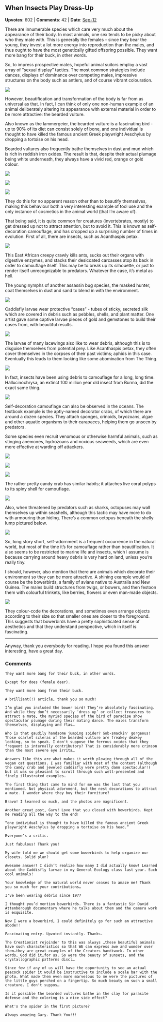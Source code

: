 ## When Insects Play Dress-Up
    
**Upvotes**: 602 | **Comments**: 42 | **Date**: [Sep-12](https://www.quora.com/Why-among-all-the-living-species-on-this-planet-only-humans-care-about-their-body-beautify-it-and-transform-it/answer/Gary-Meaney)

There are innumerable species which care very much about the appearance of their body. In most animals, one sex tends to be picky about who they mate with. This is generally the females - since they bear the young, they invest a lot more energy into reproduction than the males, and thus ought to have the most genetically gifted offspring possible. They want more bang for their buck, in other words.

So, to impress prospective mates, hopeful animal suitors employ a vast array of “sexual display” tactics. The most common strategies include dances, displays of dominance over competing males, impressive structures on the body such as antlers, and of course vibrant colouration.

![](https://qph.fs.quoracdn.net/main-qimg-f00cb4267bb3def407923cc6f05bffe5-lq)

However, beautification and transformation of the body is far from as universal as that. In fact, I can think of only one non-human example of an animal deliberately altering its appearance with external material in order to be more attractive: the bearded vulture.

Also known as the lammergeier, the bearded vulture is a fascinating bird - up to 90% of its diet can consist solely of bone, and one individual is thought to have killed the famous ancient Greek playwright Aeschylus by dropping a tortoise on his head.

Bearded vultures also frequently bathe themselves in dust and mud which is rich in reddish iron oxides. The result is that, despite their actual plumage being white underneath, they always have a vivid red, orange or gold colour.

![](https://qph.fs.quoracdn.net/main-qimg-bfba9fc69c0ace55d1404ce0781bbac2-pjlq)

![](https://qph.fs.quoracdn.net/main-qimg-5d4c50ee10625369af1f85a4af8deb63-lq)

![](https://qph.fs.quoracdn.net/main-qimg-49648be7cd07e364761ef31c343770b8-lq)

They do this for no apparent reason other than to beautify themselves, making this behaviour both a very interesting example of tool use and the only instance of cosmetics in the animal world (that I’m aware of).

That being said, it is quite common for creatures (invertebrates, mostly) to get dressed up not to attract attention, but to avoid it. This is known as self-decoration camouflage, and has cropped up a surprising number of times in evolution. First of all, there are insects, such as Acanthaspis petax.

![](https://qph.fs.quoracdn.net/main-qimg-fba3952bf75bf9436c33698e6b9c3a15-lq)

This East African creepy crawly kills ants, sucks out their organs with digestive enzymes, and stacks their desiccated carcasses atop its back in order to camouflage itself. This may be to break up its silhouette, or just to render itself unrecognizable to predators. Whatever the case, it’s metal as hell.

The young nymphs of another assassin bug species, the masked hunter, coat themselves in dust and sand to blend in with the environment.

![](https://qph.fs.quoracdn.net/main-qimg-449baae86d552cb5bf10feb9e28aa86a-lq)

Caddisfly larvae wear protective “cases” - tubes of sticky, secreted silk which are covered in debris such as pebbles, shells, and plant matter. One artist gave some captive larvae pieces of gold and gemstones to build their cases from, with beautiful results.

![](https://qph.fs.quoracdn.net/main-qimg-553738c2d54737443be69a2f5ae7f270-lq)

The larvae of many lacewings also like to wear debris, although this is to disguise themselves from potential prey. Like Acanthaspis petax, they often cover themselves in the corpses of their past victims; aphids in this case. Eventually this leads to them looking like some abomination from The Thing.

![](https://qph.fs.quoracdn.net/main-qimg-6a9f6e9203b357f4d6db18c36f48fcd2-lq)

In fact, insects have been using debris to camouflage for a long, long time. Hallucinochrysa, an extinct 100 million year old insect from Burma, did the exact same thing.

![](https://qph.fs.quoracdn.net/main-qimg-453f4beb24086c18d2dc908bceb9aa6b-pjlq)

Self-decoration camouflage can also be observed in the oceans. The textbook example is the aptly-named decorator crabs, of which there are around a dozen species. They attach sponges, crinoids, bryozoans, algae and other aquatic organisms to their carapaces, helping them go unseen by predators.

Some species even recruit venomous or otherwise harmful animals, such as stinging anemones, hydrozoans and noxious seaweeds, which are even more effective at warding off attackers.

![](https://qph.fs.quoracdn.net/main-qimg-1983dd68896b0fe97b6301e7f5ab2787-lq)

![](https://qph.fs.quoracdn.net/main-qimg-0b5302a9b8029e1ff5af6f80f1c5b706-lq)

![](https://qph.fs.quoracdn.net/main-qimg-130eca08950bb5e8c4e6af4193fb1b84-lq)

The rather pretty candy crab has similar habits; it attaches live coral polyps to its spiny shell for camouflage.

![](https://qph.fs.quoracdn.net/main-qimg-51572cd7c126100ddd99a89e8f1c6d85-lq)

Also, when threatened by predators such as sharks, octopuses may wall themselves up within seashells, although this tactic may have more to do with armouring than hiding. There’s a common octopus beneath the shelly lump pictured below.

![](https://qph.fs.quoracdn.net/main-qimg-3c4520b8f183ab3b83c52563c3559313-pjlq)

So, long story short, self-adornment is a frequent occurrence in the natural world, but most of the time it’s for camouflage rather than beautification. It also seems to be restricted to marine life and insects, which I assume is because carrying around heavy debris is very hard on land, unless you’re really tiny.

I should, however, also mention that there are animals which decorate their environment so they can be more attractive. A shining example would of course be the bowerbirds, a family of avians native to Australia and New Guinea. The males build structures from twigs, or bowers, and then festoon them with colourful trinkets, like berries, flowers or even man-made objects.

![](https://qph.fs.quoracdn.net/main-qimg-6d271ab8d8baae396817077d037e557f-lq)

They colour-code the decorations, and sometimes even arrange objects according to their size so that smaller ones are closer to the foreground. This suggests that bowerbirds have a pretty sophisticated sense of aesthetics and that they understand perspective, which in itself is fascinating.

* * *

Anyway, thank you everybody for reading. I hope you found this answer interesting, have a great day.

### Comments

```
They want more bang for their buck, in other words.

Except for does (female deer).

They want more bang from their buck.

A brilliant(!) article, thank you so much!
```

```
I’m glad you included the bower bird! They’re absolutely fascinating. And while they don’t necessarily ‘dress up’ or collect treasures to attract a mate, the myriad species of the bird of paradise show spectacular plumage during their mating dance. The males transform themselves, displaying and flas…
```

```
Who is that gaudily handsome jumping spider? Gob-smackin' gorgeous! Those scarlet scleras of the bearded vulture are freakey deakey looking, so to speak. I don't suppose the ferrous oxides that they frequent is internally contributory? That is considerably more crimson than the most severe eye irrita…
```

```
Answers like this are what makes it worth plowing through all of the vegan cat questions. I was familiar with most of the content (although the candy crab and jeweled caddisfly were pretty damn spectacular!) but it was so pleasant to scroll through such well-presented and finely illustrated examples…
```

```
The first thing that came to mind for me was the last that you mentioned. Not physical adornment, but the nest decorations to attract a mate. I wonder where they buy their furniture?
```

```
Bravo! I learned so much, and the photos are magnificent.
```

```
Another great post, Gary! Love that you closed with bowerbirds. Kept me reading all the way to the end!
```

```
“one individual is thought to have killed the famous ancient Greek playwright Aeschylus by dropping a tortoise on his head.”

Everyone’s a critic.
```

```
Just fabulous! Thank you!
```

```
My wife told me we should get some bowerbirds to help organize our closets. Solid plan?
```

```
Awesome answer! I didn’t realize how many I did actually know! Learned about the Caddisfly larvae in my General Ecology class last year. Such cool animals!
```

```
Your knowledge of the natural world never ceases to amaze me! Thank you so much for your contributions…
```

```
I've been wearing debris since 1977
```

```
I thought you’d mention bowerbirds. There is a fantastic Sir David Attenborough documentary where he talks about them and the camera work is exquisite.
```

```
Now I were a bowerbird, I could definitely go for such an attractive abode!!
```

```
Fascinating entry. Upvoted instantly. Thanks.
```

```
The Creationist rejoinder to this was always …these beautiful animals have such characteristics so that WE can express awe and wonder over them…they are great examples of the Creators handiwork. In other words, God did it…for us. So were the beauty of sunsets, and the crystallographic patterns discl…
```

```
Since few if any of us will have the opportunity to see an actual peacock spider it would be instructive to include a scale bar with the photo. What made them even more marvelous to me were the pictures of the little guys perched on a fingertip. So much beauty on such a small creature. I don't suppos…
```

```
Is it possible the bearded vultures bathe in the clay for parasite defense and the coloring is a nice side effect?
```

```
What's the spider in the first picture?
```

```
Always amazing Gary. Thank You!!!
```


